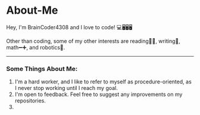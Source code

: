 # About-Me
Hey, I'm BrainCoder4308 and I love to code! 💻🖥🖥🖥


Other than coding, some of my other interests are reading📕📕, writing📝, math➖➕, and robotics🤖.

<hr>
<h3> Some Things About Me:</h3>
<ol> 
  <li> I'm a hard worker, and I like to refer to myself as procedure-oriented, as I never stop working until I reach my goal.</li>
  <li> I'm open to feedback.  Feel free to suggest any improvements on my repositories.</li>
  <li></li>
</ol>





